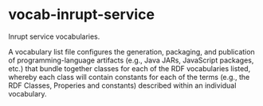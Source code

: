 # vocab-inrupt-service

Inrupt service vocabularies. 

A vocabulary list file configures the generation, packaging, and publication
of programming-language artifacts (e.g., Java JARs, JavaScript packages, etc.)
that bundle together classes for each of the RDF vocabularies listed, whereby
each class will contain constants for each of the terms (e.g., the RDF
Classes, Properies and constants) described within an individual vocabulary.
